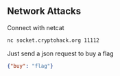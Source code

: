 ## Network Attacks
Connect with netcat 

```bash
nc socket.cryptohack.org 11112
```

Just send a json request to buy  a flag

```json
{"buy": "flag"}
```